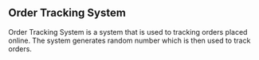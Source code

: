 ## Order Tracking System

Order Tracking System is a system that is used to tracking orders placed online. The system generates random number which is then used to track orders.
